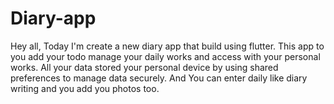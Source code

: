 # Diary-app
Hey all, Today I'm create a new diary app that build using flutter. This app to you add your todo manage your daily works and access with your personal works. All your data stored your personal device by using shared preferences to manage data securely. And You can enter daily like diary writing and you add you photos too.  

